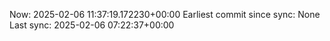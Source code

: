 Now: 2025-02-06 11:37:19.172230+00:00 Earliest commit since sync: None Last sync: 2025-02-06 07:22:37+00:00
